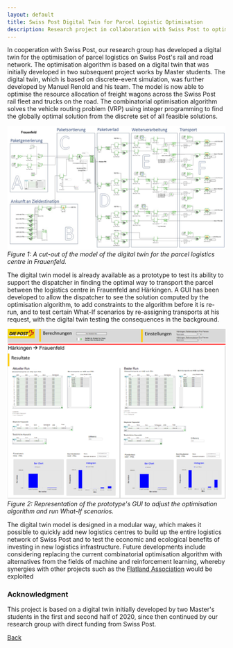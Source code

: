 ```yaml
---
layout: default
title: Swiss Post Digital Twin for Parcel Logistic Optimisation
description: Research project in collaboration with Swiss Post to optimise parcel logistic on railway and road network
---
```


In cooperation with Swiss Post, our research group has developed a digital twin for the optimisation of parcel logistics on Swiss Post's rail and road network. The 
optimisation algorithm is based on a digital twin that was initially developed in two subsequent project works by Master students. The digital twin, which is based on 
discrete-event simulation, was further developed by Manuel Renold and his team. The model is now able to optimise the resource allocation of freight wagons across the 
Swiss Post rail fleet and trucks on the road. The combinatorial optimisation algorithm solves the vehicle routing problem (VRP) using integer programming to find the 
globally optimal solution from the discrete set of all feasible solutions.

![Branching](./../../pictures/post_digital_twin.png)
_Figure 1: A cut-out of the model of the digital twin for the parcel logistics centre in Frauenfeld._

The digital twin model is already available as a prototype to test its ability to support the dispatcher in finding the optimal way to transport the parcel between the 
logistics centre in Frauenfeld and Härkingen. A GUI has been developed to allow the dispatcher to see the solution computed by the optimisation algorithm, to add 
constraints to the algorithm before it is re-run, and to test certain What-If scenarios by re-assigning transports at his request, with the digital twin testing the 
consequences in the background.

![Branching](./../../pictures/post_digital_twin_gui.png)
_Figure 2: Representation of the prototype's GUI to adjust the optimisation algorithm and run What-If scenarios._

The digital twin model is designed in a modular way, which makes it possible to quickly add new logistics centres to build up the entire logistics network of Swiss Post 
and to test the economic and ecological benefits of investing in new logistics infrastructure. Future developments include considering replacing the current combinatorial
optimisation algorithm with alternatives from the fields of machine and reinforcement learning, whereby synergies with other projects such as the [Flatland Association](./../news.md)
would be exploited


### Acknowledgment

This project is based on a digital twin initially developed by two Master's students in the first and second half of 2020, since then continued by our research group 
with direct funding from Swiss Post.

[Back](https://intelligentsystemsgroup.github.io/pages/research.html)